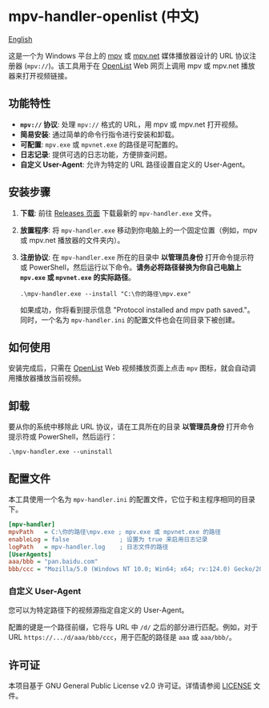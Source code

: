 # mpv-handler-openlist (中文)

[English](./README.md)

这是一个为 Windows 平台上的 [mpv](https://mpv.io/) 或 [mpv.net](https://github.com/mpvnet-player/mpv.net) 媒体播放器设计的 URL 协议注册器 (`mpv://`)。该工具用于在 [OpenList](https://github.com/OpenListTeam/OpenList) Web 网页上调用 mpv 或 mpv.net 播放器来打开视频链接。

## 功能特性

- **`mpv://` 协议**: 处理 `mpv://` 格式的 URL，用 mpv 或 mpv.net 打开视频。
- **简易安装**: 通过简单的命令行指令进行安装和卸载。
- **可配置**: `mpv.exe` 或 `mpvnet.exe` 的路径是可配置的。
- **日志记录**: 提供可选的日志功能，方便排查问题。
- **自定义 User-Agent**: 允许为特定的 URL 路径设置自定义的 User-Agent。

## 安装步骤

1.  **下载**: 前往 [Releases 页面](https://github.com/outlook84/mpv-handler-openlist/releases) 下载最新的 `mpv-handler.exe` 文件。
2.  **放置程序**: 将 `mpv-handler.exe` 移动到你电脑上的一个固定位置（例如，mpv 或 mpv.net 播放器的文件夹内）。
3.  **注册协议**: 在 `mpv-handler.exe` 所在的目录中 **以管理员身份** 打开命令提示符或 PowerShell，然后运行以下命令。**请务必将路径替换为你自己电脑上 `mpv.exe` 或 `mpvnet.exe` 的实际路径**。

    ```shell
    .\mpv-handler.exe --install "C:\你的路径\mpv.exe"
    ```

    如果成功，你将看到提示信息 "Protocol installed and mpv path saved."。同时，一个名为 `mpv-handler.ini` 的配置文件也会在同目录下被创建。

## 如何使用

安装完成后，只需在 [OpenList](https://github.com/OpenListTeam/OpenList) Web 视频播放页面上点击 `mpv` 图标，就会自动调用播放器播放当前视频。

## 卸载

要从你的系统中移除此 URL 协议，请在工具所在的目录 **以管理员身份** 打开命令提示符或 PowerShell，然后运行：

```shell
.\mpv-handler.exe --uninstall
```

## 配置文件

本工具使用一个名为 `mpv-handler.ini` 的配置文件，它位于和主程序相同的目录下。

```ini
[mpv-handler]
mpvPath   = C:\你的路径\mpv.exe ; mpv.exe 或 mpvnet.exe 的路径
enableLog = false              ; 设置为 true 来启用日志记录
logPath   = mpv-handler.log    ; 日志文件的路径
[UserAgents]
aaa/bbb = "pan.baidu.com"
bbb/ccc = "Mozilla/5.0 (Windows NT 10.0; Win64; x64; rv:124.0) Gecko/20100101 Firefox/124.0"
```

### 自定义 User-Agent

您可以为特定路径下的视频源指定自定义的 User-Agent。

配置的键是一个路径前缀，它将与 URL 中 `/d/` 之后的部分进行匹配。例如，对于 URL `https://.../d/aaa/bbb/ccc`，用于匹配的路径是 `aaa` 或 `aaa/bbb/`。

## 许可证

本项目基于 GNU General Public License v2.0 许可证。详情请参阅 [LICENSE](./LICENSE) 文件。
